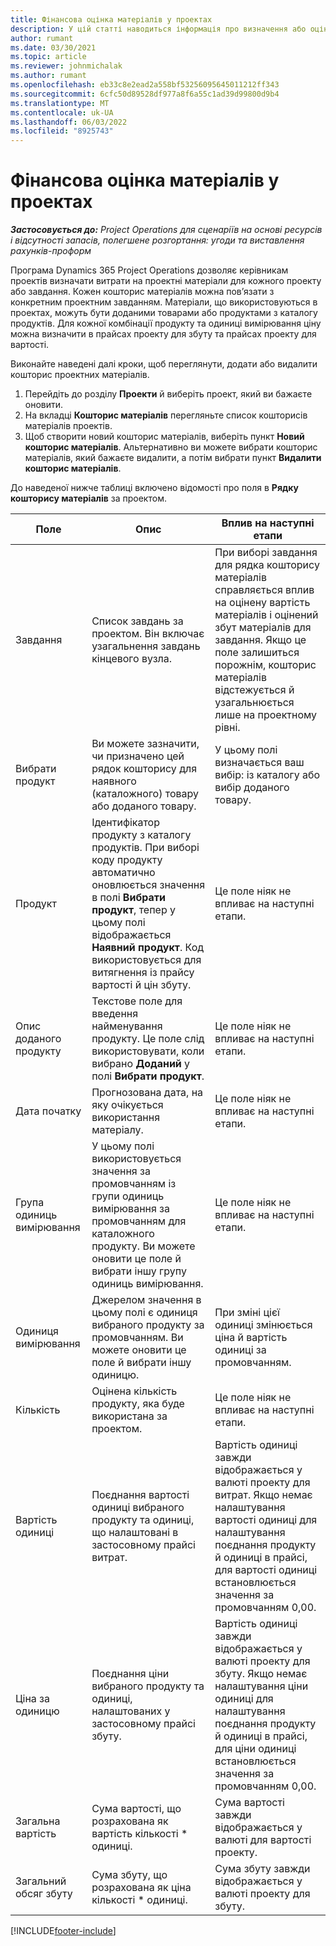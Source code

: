 ```yaml
---
title: Фінансова оцінка матеріалів у проектах
description: У цій статті наводиться інформація про визначення або оцінку проектних матеріалів.
author: rumant
ms.date: 03/30/2021
ms.topic: article
ms.reviewer: johnmichalak
ms.author: rumant
ms.openlocfilehash: eb33c8e2ead2a558bf53256095645011212ff343
ms.sourcegitcommit: 6cfc50d89528df977a8f6a55c1ad39d99800d9b4
ms.translationtype: MT
ms.contentlocale: uk-UA
ms.lasthandoff: 06/03/2022
ms.locfileid: "8925743"
---
```

# <a name="financial-estimates-for-materials-on-projects"></a>Фінансова оцінка матеріалів у проектах

_**Застосовується до:** Project Operations для сценаріїв на основі ресурсів і відсутності запасів, полегшене розгортання: угоди та виставлення рахунків-проформ_

Програма Dynamics 365 Project Operations дозволяє керівникам проектів визначати витрати на проектні матеріали для кожного проекту або завдання. Кожен кошторис матеріалів можна пов’язати з конкретним проектним завданням. Матеріали, що використовуються в проектах, можуть бути доданими товарами або продуктами з каталогу продуктів. Для кожної комбінації продукту та одиниці вимірювання ціну можна визначити в прайсах проекту для збуту та прайсах проекту для вартості.  

Виконайте наведені далі кроки, щоб переглянути, додати або видалити кошторис проектних матеріалів.

1. Перейдіть до розділу **Проекти** й виберіть проект, який ви бажаєте оновити.
2. На вкладці **Кошторис матеріалів** перегляньте список кошторисів матеріалів проектів.
3. Щоб створити новий кошторис матеріалів, виберіть пункт **Новий кошторис матеріалів**. Альтернативно ви можете вибрати кошторис матеріалів, який бажаєте видалити, а потім вибрати пункт **Видалити кошторис матеріалів**.

До наведеної нижче таблиці включено відомості про поля в **Рядку кошторису матеріалів** за проектом. 

| **Поле** | **Опис** | **Вплив на наступні етапи** |
| --- | --- | --- |
| Завдання | Список завдань за проектом. Він включає узагальнення завдань кінцевого вузла. | При виборі завдання для рядка кошторису матеріалів справляється вплив на оцінену вартість матеріалів і оцінений збут матеріалів для завдання. Якщо це поле залишиться порожнім, кошторис матеріалів відстежується й узагальнюється лише на проектному рівні. |
| Вибрати продукт |  Ви можете зазначити, чи призначено цей рядок кошторису для наявного (каталожного) товару або доданого товару. | У цьому полі визначається ваш вибір: із каталогу або вибір доданого товару. |
| Продукт | Ідентифікатор продукту з каталогу продуктів. При виборі коду продукту автоматично оновлюється значення в полі **Вибрати продукт**, тепер у цьому полі відображається **Наявний продукт**. Код використовується для витягнення із прайсу вартості й цін збуту. | Це поле ніяк не впливає на наступні етапи. |
| Опис доданого продукту | Текстове поле для введення найменування продукту. Це поле слід використовувати, коли вибрано **Доданий** у полі **Вибрати продукт**.| Це поле ніяк не впливає на наступні етапи. |
| Дата початку | Прогнозована дата, на яку очікується використання матеріалу. | Це поле ніяк не впливає на наступні етапи. |
| Група одиниць вимірювання | У цьому полі використовується значення за промовчанням із групи одиниць вимірювання за промовчанням для каталожного продукту. Ви можете оновити це поле й вибрати іншу групу одиниць вимірювання. | Це поле ніяк не впливає на наступні етапи. |
| Одиниця вимірювання | Джерелом значення в цьому полі є одиниця вибраного продукту за промовчанням. Ви можете оновити це поле й вибрати іншу одиницю. | При зміні цієї одиниці змінюється ціна й вартість одиниці за промовчанням. |
| Кількість | Оцінена кількість продукту, яка буде використана за проектом. | Це поле ніяк не впливає на наступні етапи. |
| Вартість одиниці | Поєднання вартості одиниці вибраного продукту та одиниці, що налаштовані в застосовному прайсі витрат. | Вартість одиниці завжди відображається у валюті проекту для витрат. Якщо немає налаштування вартості одиниці для налаштування поєднання продукту й одиниці в прайсі, для вартості одиниці встановлюється значення за промовчанням 0,00. |
| Ціна за одиницю | Поєднання ціни вибраного продукту та одиниці, налаштованих у застосовному прайсі збуту. | Вартість одиниці завжди відображається у валюті проекту для збуту. Якщо немає налаштування ціни одиниці для налаштування поєднання продукту й одиниці в прайсі, для ціни одиниці встановлюється значення за промовчанням 0,00.|
| Загальна вартість | Сума вартості, що розрахована як вартість кількості \* одиниці.| Сума вартості завжди відображається у валюті для вартості проекту. |
| Загальний обсяг збуту | Сума збуту, що розрахована як ціна кількості \* одиниці. | Сума збуту завжди відображається у валюті проекту для збуту. |


[!INCLUDE[footer-include](../includes/footer-banner.md)]
